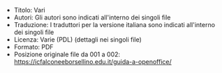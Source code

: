 * Titolo: Vari
* Autori: Gli autori sono indicati all'interno dei singoli file
* Traduzione: I traduttori per la versione italiana sono indicati all'interno dei singoli file
* Licenza: Varie (PDL) (dettagli nei singoli file)
* Formato: PDF
* Posizione originale file da 001 a 002: https://icfalconeeborsellino.edu.it/guida-a-openoffice/
